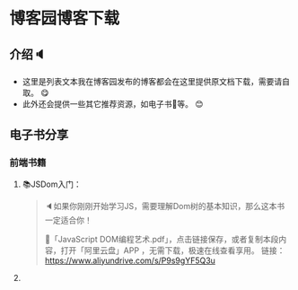 # 博客园博客下载

## 介绍:speaker:
- 这里是列表文本我在博客园发布的博客都会在这里提供原文档下载，需要请自取。 :yum: 
- 此外还会提供一些其它推荐资源，如电子书:book:等。 :blush: 

## 电子书分享

### 前端书籍

1. :books:JSDom入门：

   > :speaker:如果你刚刚开始学习JS，需要理解Dom树的基本知识，那么这本书一定适合你！
   >
   > :link:「JavaScript DOM编程艺术.pdf」，点击链接保存，或者复制本段内容，打开「阿里云盘」APP ，无需下载，极速在线查看享用。 链接：https://www.aliyundrive.com/s/P9s9gYF5Q3u

2. 
